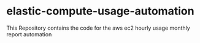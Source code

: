# elastic-compute-usage-automation
This Repository contains the code for the aws ec2 hourly usage monthly report automation
